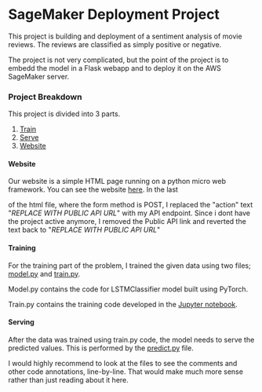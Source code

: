 # SageMaker Deployment Project

This project is building and deployment of a sentiment analysis of movie reviews. The reviews are classified as simply positive or negative.

The project is not very complicated, but the point of the project is to embedd the model in a Flask webapp and to deploy it on the AWS SageMaker server.

### Project Breakdown

This project is divided into 3 parts.

1. [Train ](https://github.com/mohammadjafri1992/SentimentAnalysisWebApp/tree/master/train)
2. [Serve](https://github.com/mohammadjafri1992/SentimentAnalysisWebApp/tree/master/serve)
3. [Website](https://github.com/mohammadjafri1992/SentimentAnalysisWebApp/tree/master/website)

#### Website
Our website is a simple HTML page running on a python micro web framework. You can see the website [here](https://github.com/mohammadjafri1992/SentimentAnalysisWebApp/blob/master/website/index.html). In the last <div> of the html file, where  the form method is POST, I replaced the "action" text "*REPLACE WITH PUBLIC API URL*" with my API endpoint. Since i dont have the project active anymore, I removed the Public API link and reverted the text back to "*REPLACE WITH PUBLIC API URL*"

#### Training
For the training part of the problem, I trained the given data using two files; [model.py](https://github.com/mohammadjafri1992/SentimentAnalysisWebApp/blob/master/train/model.py) and [train.py](https://github.com/mohammadjafri1992/SentimentAnalysisWebApp/blob/master/train/train.py). 

Model.py contains the code for LSTMClassifier model built using PyTorch.

Train.py contains the training code developed in the [Jupyter notebook](https://github.com/mohammadjafri1992/SentimentAnalysisWebApp/blob/master/SageMaker%20Project.ipynb).

#### Serving
After the data was trained using train.py code, the model needs to serve the predicted values. This is performed by the [predict.py](https://github.com/mohammadjafri1992/SentimentAnalysisWebApp/blob/master/serve/predict.py) file.

I would highly recommend to look at the files to see the comments and other code annotations, line-by-line. That would make much more sense rather than just reading about it here.



